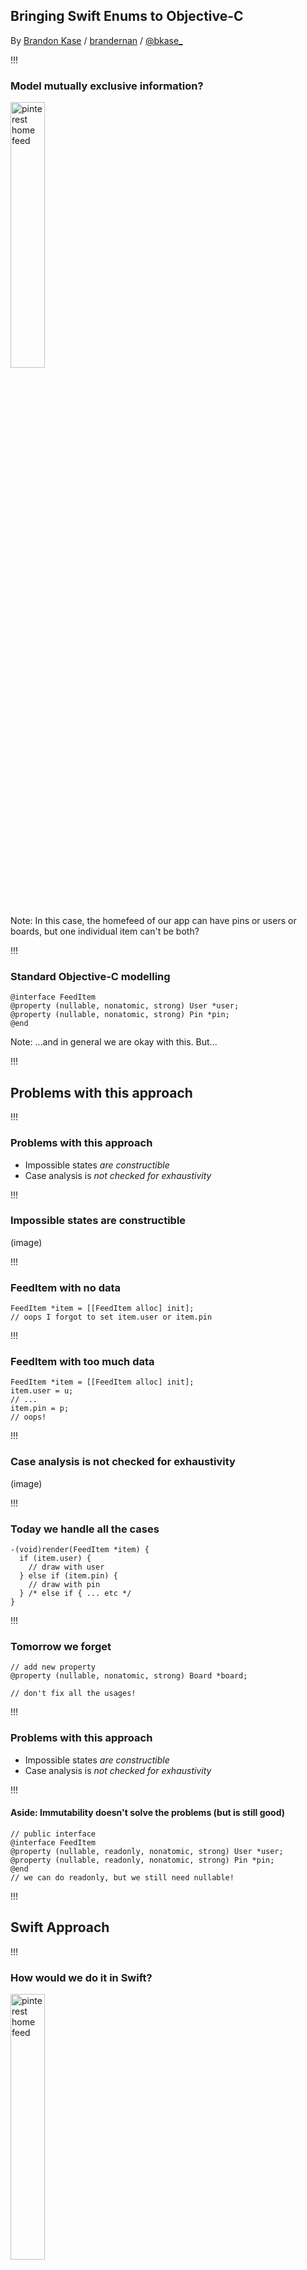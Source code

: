 <!-- .slide: data-background="#2aa198" -->
<!-- .slide: data-state="terminal" -->
## Bringing Swift Enums to Objective-C

By <a href="http://bkase.com">Brandon Kase</a> / <a href="https://www.pinterest.com/brandernan/"><i class="fa fa-pinterest" aria-hidden="true"></i>brandernan</a> / <a href="http://twitter.com/bkase_">@bkase_</a>

!!!

### Model mutually exclusive information?

<img alt="pinterest home feed" src="img/feed.png" width="33%" height="33%">

Note: In this case, the homefeed of our app can have pins or users or boards, but one individual item can't be both?

!!!

### Standard Objective-C modelling

```objc
@interface FeedItem
@property (nullable, nonatomic, strong) User *user;
@property (nullable, nonatomic, strong) Pin *pin;
@end
```

Note: ...and in general we are okay with this. But...

!!!

## Problems with this approach

!!!

### Problems with this approach

* Impossible states *are constructible*
* Case analysis is *not checked for exhaustivity*

!!!

### Impossible states are constructible

(image)

!!!

### FeedItem with no data

```objc
FeedItem *item = [[FeedItem alloc] init];
// oops I forgot to set item.user or item.pin
```

!!!

### FeedItem with too much data

```objc
FeedItem *item = [[FeedItem alloc] init];
item.user = u;
// ...
item.pin = p;
// oops!
```

!!!

### Case analysis is not checked for exhaustivity

(image)

!!!

### Today we handle all the cases

```objc
-(void)render(FeedItem *item) {
  if (item.user) {
    // draw with user
  } else if (item.pin) {
    // draw with pin
  } /* else if { ... etc */
}
```

!!!

### Tomorrow we forget

```objc
// add new property
@property (nullable, nonatomic, strong) Board *board;

// don't fix all the usages!
```

!!!

### Problems with this approach

* Impossible states *are constructible*
* Case analysis is *not checked for exhaustivity*

!!!

#### Aside: Immutability doesn't solve the problems (but is still good)

```objc
// public interface
@interface FeedItem
@property (nullable, readonly, nonatomic, strong) User *user;
@property (nullable, readonly, nonatomic, strong) Pin *pin;
@end
// we can do readonly, but we still need nullable!
```

!!!

## Swift Approach

!!!

### How would we do it in Swift?

<img alt="pinterest home feed" src="img/feed.png" width="33%" height="33%">

!!!

### Swift Enums!

```swift
enum FeedItem {
  case user(user: User)
  case pin(pin: Pin)
}
```

!!!

### Why Swift Enums are good

* Impossible states are impossible *by construction*
* Compiler enforces *exhaustive* case analysis

!!!

### Impossible states are impossible by construction

(image)

!!!

### User is a user

```swift
let user = .user(data: userData)
```

!!!

### Pin is a pin

```swift
let pin = .pin(data: pinData)
```

!!!

### Mysterious things not possible

```swift
let bothPinAndUser = ???
let neitherPinNorUser = ???
```

Note: In other words, your code won't compile if you or your teammates forget some constraint

!!!

### Compiler enforces exhaustive case analysis

(image)

!!!

### Exhaustive case analysis

```swift
func render(item: GoodFeedItem) {
  switch item {
    case let .user(userData):
      // draw user
    case let .pin(pinData):
      // draw pin
  }
  // if you add a new case
  // the compiler will *save* you
}
```

!!!

### Why Swift Enums are good

* Impossible states are *impossible by construction*
* Compiler enforces *exhaustive case analysis*

!!!

### How often does this really happen?

![intuition](img/intuition.jpg)

!!!

## Swift enums in the real world

!!!

### Aside: Apple didn't invent this

!!!

### Aside: Apple didn't invent this

Other names for this construct:

* Algebraic data types
* Sum-of-products

!!!

### Examples of Algebraic Data Types

(image)

!!!

### Actions on a view-controller (1/3)

```swift
enum Action {
  case longPress(whichButton: ButtonTag)
  case submit(text: String)
  case cancel
}
```

!!!

### Barcode (2/3)

```swift
enum Barcode {
  case upc(Int, Int, Int, Int)
  case qr(String)
}
```

!!!

### Success or failure (3/3)

```swift
enum Result<Value,Error> {
  case Success(Value)
  case Failure(Error)
}
```

!!!

### Intuition about ADTs

<img alt="yin and yang" src="img/yinyang.png" width="50%" height="50%">

> https://upload.wikimedia.org/wikipedia/commons/thumb/1/17/Yin_yang.svg/1200px-Yin_yang.svg.png

Note: Dual to a class with properties, or tuple or struct in swift

!!!

## Safe modelling in Objective-C

!!!

### Requirements for safe modelling

* Impossible states are *impossible by construction*
* Compiler enforces *exhaustive case analysis*

!!!

### Step 1: Impossible states are impossible by construction

* No way to make a Pin and user at the same time
* No way to create some object that has neither a Pin nor a user.

!!!

### Step 1: Impossible states are impossible by construction

```objc
// inheritance and constructor specialization
// UserFeedItemTag=0 PinFeedItemTag=1
@interface FeedItem : NSObject
-(instancetype)initWithTag:(FeedItemTag *)tag;
@end
@interface UserFeedItem
-(FeedItem)initWithUserData:(UserData *)userData;
@end
@interface PinFeedItem // etc
```

Note: Omitting namespace for clarity

!!!

### Step 2: Compiler enforces all cases are handled

![enforce](img/enforce.jpg)

> http://www.justingary.com/wp-content/uploads/2016/07/Enforcement.jpg

Note: we can use a method with parameters for each case

!!!

### Step 2: Compiler enforces all cases are handled

```objc
// take 1
- (void)matchCaseUser:(void (^)(UserData *))caseUser
                orPin:(void (^)(PinData *))casePin;
```

!!!

### Step 2: Compiler enforces all cases are handled

```objc
// take 1
-(void)render {
  [feedItem matchCaseUser:^(UserData * userData){
    // draw user
  }, orPin:^(PinData * pin) {
    // draw pin
  }];
  // if we add another case, this will no longer compile
}
```

!!!

### Step 2: Compiler enforces all cases are handled

We can one-up `Swift enums`!

!!!

### Step 2: Compiler enforces all cases are handled

```objc
// take 2
FeedItem<ValueType>
+(ValueType)match:(FeedItem *)item
           orUser:(ValueType (^)(UserData *))caseUser
            orPin:(ValueType (^)(PinData *))casePin;
```

!!!

### Step 2: Compiler enforces all cases are handled

```objc
// take 1
-(NSNumber *)render {
  return [FeedItem<NSNumber *>
     match:item
    orUser:^NSNumber *(UserData *userData){
    // draw user
    return @1
  }, orPin:^NSNumber *(PinData *pin) {
    // draw pin
    return @2
  }];
  // we can return something as long as type
  // is the same in all branches
}
```

!!!

## Why do we need ADTs?

!!!

### This code is not good enough

* Too much boilerplate
* Case analysis not exhaustive everywhere

!!!

### Too much boilerplate

![matrix](img/code-matrix.jpg)

> http://www.myfreewallpapers.net/abstract/wallpapers/code-matrix.jpg

Note: Constrast with...

!!!

### No boilerplate

```objc
// compare to this
@interface FeedItem
@property (nullable, nonatomic, strong) user;
@property (nullable, nonatomic, strong) pin;
@end
// that's it!
```

Note: It's so much easier to do it this way

!!!

### Case analysis not exhaustive everywhere

(image)

!!!

### Implementation of match

```objc
+(ValueType)match:(FeedItem *)item
           orUser:(ValueType(^)(UserData *))caseUser
            orPin:(ValueType(^)(PinData *))casePin {
  switch (item.tag) {
  case UserFeedItemTag:
    return caseUser((UserData *)item);
  case PinFeedItemTag:
    return casePin((PinData *)item);
  /* … */
  }
  // we have the branch tree!
  // We can't forget to update this!
}
```

Note: And we still have the same sort of problem as before to manage this boilerplate

!!!

## Fix: Macros

Note: Macros can manage boilerplate and couple exhaustivity checks

!!!

### Macros can manage boilerplate

![manager](img/manager.jpg)

> http://www.eylean.com/blog/wp-content/uploads/2014/06/project-manager-multitasking.jpg

!!!

### The macro: ONE_OF

```objc
ONE_OF(FeedItem,
  CASE(Pin, PinData *, pinData)
  CASE(User, UserData *, userData /*, … */)
  /* … */
)
```

Note: We can make Swift enums! One of either a pin or a user

!!!

### Swift enum in Objective-C

```swift
// if you squint they look similar
enum FeedItem {
  case pin(PinData)
  case user(UserData)
}
```

```objc
// if you squint they look similar
ONE_OF(FeedItem,
  CASE(Pin, PinData *, pinData),
  CASE(User, UserData *, userData)
)
```

!!!

### How can we build it?

![builder](img/builder.jpg)

> http://clipart-library.com/clipart/385426.htm

Note: Let's talk about macros

!!!

## Macros 101

!!!

### Simple replacement

```objc
#define FOO @"bar"

NSLog(FOO); // logs "bar"
```

Note: Replace with a string

!!!

### Macro functions

```objc
#define FOO(x, y) @"x bar y"

NSLog(FOO(before, after));
// logs "before bar after"
```

!!!

### Token Pasting

```objc
#define FOO(x, y) @"x##y"

NSLog(FOO(before, after));
// logs "beforeafter"
```

!!!

### Variadic macros

```objc
#define BAZ(a, b, c, ...) a##b##c
#define BAR(a, b, ...) a##b
#define FOO(...) BAR(__VA_ARGS__) BAZ(__VA_ARGS__)

FOO(1,2,3,4) // replaced with "12 123"
```

!!!

### Building out of nothing

![crazy toothpick city street](img/toothpicks.jpg)

> http://s535395661.websitehome.co.uk/wp-content/uploads/2011/12/San-Fran-Toothpick-Model-41.jpg

Note: This seems like it's not enough

!!!

## Going deeper

!!!

### What do we need?

```objc
ONE_OF(FeedItem,
  CASE(Pin, PinData *, pinData),
  CASE(user, UserData *, userData)
)
```

Note: variadic within the case, variadic across the cases, we need to communicate between the macros

!!!

### What do we need?

1. Variadic within the case
2. Variadic across the cases
3. Send the FeedItem prefix down to the cases
4. Send the case info up to the parent to put in match and constructors

!!!

## Handling the inside of CASE

!!!

### Concatenate

```objc
// This macro lets you x##y but x and/or y
// can be nested macro calls.
#define CONCATENATE(x, y) CONCATENATE1(x, y)
#define CONCATENATE1(x, y) CONCATENATE2(x, y)
#define CONCATENATE2(x, y) x##y
```

> http://stackoverflow.com/questions/1872220/is-it-possible-to-iterate-over-arguments-in-variadic-macros

!!!

### Concatenate

```objc
#define FOO_1(x) hello##x

CONCATENATE(FOO, _1)(world)
// helloworld
```

!!!

### Foreach

```objc
#define PREPEND(x) pre##x

FOR_EACH(PREPEND, a, b, c)
// prea preb prec
```

!!!

### Foreach

![for each](img/foreach.png)

!!!

### Foreach

```objc
#define FOR_EACH_0(...)
#define FOR_EACH_1(what, x, ...) what(x)
#define FOR_EACH_2(what, x, ...)\
  what(x) \
  FOR_EACH_1(what, __VA_ARGS__)
#define FOR_EACH_3(what, x, ...)\
  what(x) \
  FOR_EACH_2(what, __VA_ARGS__)
// etc
```

TODO attribute the stack overflow

Note: one of these will be called, and cascades downwards

!!!

### Foreach

```objc
#define FOR_EACH_NARG(...) \
  FOR_EACH_NARG_(__VA_ARGS__, FOR_EACH_RSEQ_N())
#define FOR_EACH_NARG_(...) \
  FOR_EACH_ARG_N(__VA_ARGS__)
#define FOR_EACH_ARG_N(_0, _1, /* … */, _7, N, ...) N
#define FOR_EACH_RSEQ_N() 8, 7, 6, 5, 4, 3, 2, 1, 0
```

Note: NARG will be invoked to select the suffix of the correct spot in the waterfall, the trick is that the numbers push back the others

!!!

### Foreach

```objc
#define ARG_N(_0, _1, _2, _3, N, ...) N
ARG_N(4, 3, 2, 1, 0) // yeilds 0
ARG_N(x, 4, 3, 2, 1, 0) // yeilds 1
ARG_N(x, y, 4, 3, 2, 1, 0) // yeilds 2
```

!!!

### For double each

```objc
CASE(Pin, PinData *, pinData, NSNumber *, otherStuff)
// we want to run a macro on the type and value in a pairs
// FOO(type, value) FOO(type, value)
```

!!!

### For double each

```objc
#define FOR_DOUBLE_EACH_0(...)
#define FOR_DOUBLE_EACH_1(what, x, y, ...) what(x, y)
#define FOR_DOUBLE_EACH_2(what, x, y, ...)\
  what(x, y) \
  FOR_DOUBLE_EACH_1(what, __VA_ARGS__)
```

Note: Similar but we're invoking the inner macro with two params

!!!

### Case is handled

```objc
CASE(Pin, PinData *, pinData, NSNumber *, otherStuff)
```

Note: Now we can run through the type and values and expand that to what we need

!!!

## Passing data upwards

```objc
#define CHILD(a, b) a , b , using##a##b 
#define PARENT(secret, c) RUN (c, secret)
#define RUN(x, y, z, secret) x woo secret y woo z
PARENT(password, CHILD(a, b))
```

Note: we return a list of arguments to be evaulated by another macro

!!!

## Passing data upwards

```objc
// name, (typ, arg)...
// returns:
//    (name, ifaceChunk, implChunk, privateChunk)...
#define CASE(name, typ, var, ...) \
/* … */
```

Note: Case returns it's name so the parent can use it, and a few chunks of code that rely on the knowledge of the parameters inside case

!!!

## Passing data down

We can do this by including an extra parameter inside our `FOR_EACH`

!!!

## Passing data

```objc
// returns:
//    (name, ifaceChunk, implChunk, privateChunk)...
#define CASE(name, typ, var, ...) \
/* … */
#define ONE_OF(prefix, ...) \
```

Note: We pass up 4 things from each case; that means we want to run a macro over groups of 4 things + we need the prefix (a constant)

!!!

## FOR_QUAD_CONST_EACH

```objc
#define ONE_OF(prefix, ...) \
  FOR_QUAD_CONST_EACH(FOO, prefix, __VA_ARGS__) \
  /* … */
```

Note: Invoke ONE_FORWARD_DECLARATION macro with the constant `prefix` parameter over every 4 arguments in va args

!!!

## FOR_QUAD_CONST_EACH

```objc
#define FOR_QUAD_CONST_EACH_0(...)
#define FOR_QUAD_CONST_EACH_1(what, c, x, y, z, w, ...)\
  what(c, x, y, z, w)
#define FOR_QUAD_CONST_EACH_2(what, c, x, y, z, w, ...)\
  what(c, x, y, z, w) \
  FOR_QUAD_CONST_EACH_1(what, c, __VA_ARGS__)

#define FQCE_ARG_N(/* … */, _1, F1, F11, F111, /* … */
#define FQCE_RSEQ_N() 8, 8, 8, 8, 7, 7, 7, 7, 6, 6, 6, 6, /* … */
```

Note: Same story as before

!!!

## Macro

The rest is simple!

!!!

## Downsides

Debugging?

!!!

## Downsides

```objc
// Macros can't capitalize
[PinFeedItem initWithpinData:(PinData *)data]
```

!!!

## Pinterest usage

!!!


